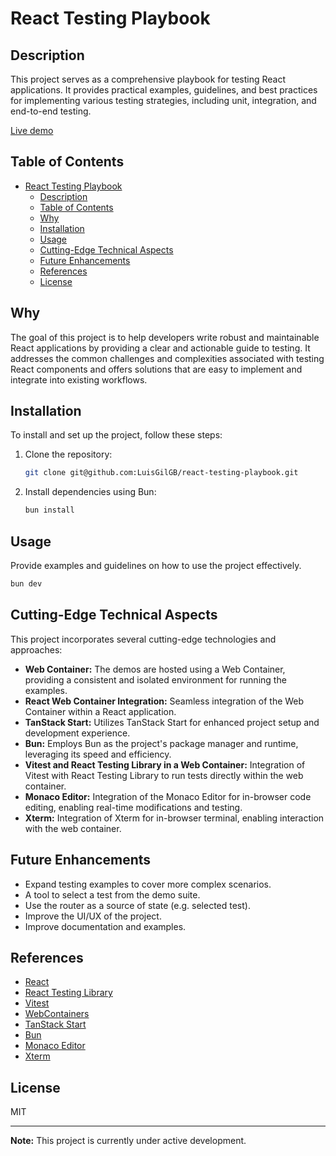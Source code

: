 # React Testing Playbook

## Description

This project serves as a comprehensive playbook for testing React applications. It provides practical examples, guidelines, and best practices for implementing various testing strategies, including unit, integration, and end-to-end testing.

[Live demo](https://react-testing-playbook.netlify.app/)

## Table of Contents

- [React Testing Playbook](#react-testing-playbook)
  - [Description](#description)
  - [Table of Contents](#table-of-contents)
  - [Why](#why)
  - [Installation](#installation)
  - [Usage](#usage)
  - [Cutting-Edge Technical Aspects](#cutting-edge-technical-aspects)
  - [Future Enhancements](#future-enhancements)
  - [References](#references)
  - [License](#license)

## Why

The goal of this project is to help developers write robust and maintainable React applications by providing a clear and actionable guide to testing. It addresses the common challenges and complexities associated with testing React components and offers solutions that are easy to implement and integrate into existing workflows.

## Installation

To install and set up the project, follow these steps:

1.  Clone the repository:

    ```bash
    git clone git@github.com:LuisGilGB/react-testing-playbook.git
    ```
2.  Install dependencies using Bun:

    ```bash
    bun install
    ```

## Usage

Provide examples and guidelines on how to use the project effectively.

```bash
bun dev
```

## Cutting-Edge Technical Aspects

This project incorporates several cutting-edge technologies and approaches:

*   **Web Container:** The demos are hosted using a Web Container, providing a consistent and isolated environment for running the examples.
*   **React Web Container Integration:** Seamless integration of the Web Container within a React application.
*   **TanStack Start:** Utilizes TanStack Start for enhanced project setup and development experience.
*   **Bun:** Employs Bun as the project's package manager and runtime, leveraging its speed and efficiency.
*   **Vitest and React Testing Library in a Web Container:** Integration of Vitest with React Testing Library to run tests directly within the web container.
*   **Monaco Editor:** Integration of the Monaco Editor for in-browser code editing, enabling real-time modifications and testing.
*   **Xterm:** Integration of Xterm for in-browser terminal, enabling interaction with the web container.

## Future Enhancements

*   Expand testing examples to cover more complex scenarios.
*   A tool to select a test from the demo suite.
*   Use the router as a source of state (e.g. selected test).
*   Improve the UI/UX of the project.
*   Improve documentation and examples.

## References

*   [React](https://react.dev/)
*   [React Testing Library](https://testing-library.com/docs/react-testing-library/intro/)
*   [Vitest](https://vitest.dev/)
*   [WebContainers](https://webcontainers.io/)
*   [TanStack Start](https://start.tanstack.com/)
*   [Bun](https://bun.sh/)
*   [Monaco Editor](https://microsoft.github.io/monaco-editor/)
*   [Xterm](https://xtermjs.org/)

## License

MIT

***

**Note:** This project is currently under active development.
